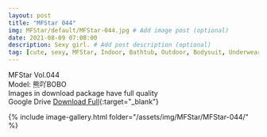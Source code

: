 ```yaml
---
layout: post
title: "MFStar 044"
img: MFStar/default/MFStar-044.jpg # Add image post (optional)
date: 2021-08-09 07:08:00
description: Sexy girl. # Add post description (optional)
tag: [cute, sexy, MFStar, Indoor, Bathtub, Outdoor, Bodysuit, Underwear, Cosplay, Big Tits, Tattoo, CHINAGIRLS]
---
```

MFStar Vol.044  
Model: 熊吖BOBO     
Images in download package have full quality                    
Google Drive [Download Full](http://gestyy.com/eoLfF4){:target="_blank"}

{% include image-gallery.html folder="/assets/img/MFStar/MFStar-044/" %}

